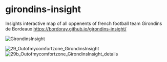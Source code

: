 # girondins-insight
Insights interactive map of all oppenents of french football team Girondins de Bordeaux
https://bordoray.github.io/girondins-insight/

![GirondinsInsight](https://github.com/bordoray/girondins-insight/blob/main/GirondinsInsight.gif)

![29_Outofmycomfortzone_GirondinsInsight](https://user-images.githubusercontent.com/26103833/203325227-d28756dc-efba-4d69-b0c3-dfb46eb7c10e.jpg)
![29b_Outofmycomfortzone_GirondinsInsight_details](https://user-images.githubusercontent.com/26103833/203325254-0388e3f1-3e7c-4029-b50e-7a854a4d1cdd.jpg)
